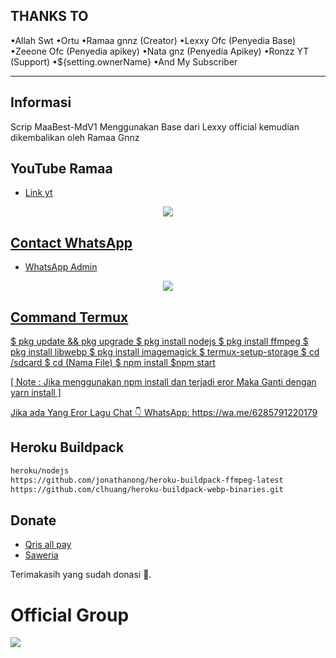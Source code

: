 
## THANKS TO
   •Allah Swt
   •Ortu
   •Ramaa gnnz (Creator)
   •Lexxy Ofc (Penyedia Base)
   •Zeeone Ofc (Penyedia apikey)
   •Nata gnz (Penyedia Apikey)
   •Ronzz YT (Support)
   •${setting.ownerName}
   •And My Subscriber 

---

## Informasi
Scrip MaaBest-MdV1 Menggunakan Base dari Lexxy official kemudian dikembalikan oleh Ramaa Gnnz

## YouTube Ramaa
- [Link yt](https://youtube.com/@ramaagnnz961?si=EnSIkaIECMiOmarE)

<p align="center">
<a href="https://youtube.com/@ramaagnnz961?si=EnSIkaIECMiOmarE"><img src="https://telegra.ph/file/bbabc9951ac56bea354b9.jpg" />
</p>

## Contact WhatsApp 
- [WhatsApp Admin](https://wa.me/6285791220179)

<p align="center">
<a href="https://wa.me/6285791220179"><img src="https://telegra.ph/file/bbabc9951ac56bea354b9.jpg" />
</p>

## Command Termux
$ pkg update && pkg upgrade
$ pkg install nodejs
$ pkg install ffmpeg 
$ pkg install libwebp 
$ pkg install imagemagick 
$ termux-setup-storage
$ cd /sdcard
$ cd (Nama File)
$ npm install 
$npm start

[ Note : Jika menggunakan npm install dan terjadi eror
Maka Ganti dengan yarn install ]

Jika ada Yang Eror Lagu Chat 👇
WhatsApp: https://wa.me/6285791220179

## Heroku Buildpack
```bash
heroku/nodejs
https://github.com/jonathanong/heroku-buildpack-ffmpeg-latest
https://github.com/clhuang/heroku-buildpack-webp-binaries.git
```

## Donate
- [Qris all pay](https://telegra.ph/file/01ad28fe8c110ce351f8a.jpg)
- [Saweria](https://saweria.co/Ramaa1)

Terimakasih yang sudah donasi 🙏.

# Official Group
<a href="https://chat.whatsapp.com/JYjwm7vfjdB69FrnyuwoEF"><img src="https://img.shields.io/badge/Alphabot Support-25D366?style=for-the-badge&logo=whatsapp&logoColor=white" />




